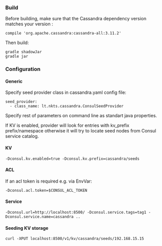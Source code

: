 ### Build

Before building, make sure that the Cassandra dependency version matches your version :

	compile 'org.apache.cassandra:cassandra-all:3.11.2'

Then build:

    gradle shadowJar
    gradle jar

### Configuration
#### Generic

Specify seed provider class in cassandra.yaml config file:

    seed_provider:
      - class_name: lt.nkts.cassandra.ConsulSeedProvider

Specify rest of parameters on command line as standart java properties.

If KV is enabled, provider will look for entries with kv_prefix prefix/namespace otherwise it will try to locate seed
nodes from Consul service catalog.

#### KV

    -Dconsul.kv.enabled=true -Dconsul.kv.prefix=cassandra/seeds

#### ACL

If an acl token is required e.g. via EnvVar:

    -Dconsul.acl.token=$CONSUL_ACL_TOKEN


#### Service


    -Dconsul.url=http://localhost:8500/ -Dconsul.service.tags=tag1 -Dconsul.service.name=cassandra ..

#### Seeding KV storage

    curl -XPUT localhost:8500/v1/kv/cassandra/seeds/192.168.15.15

